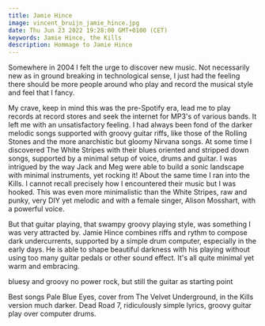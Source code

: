 ```yaml
---
title: Jamie Hince
image: vincent_bruijn_jamie_hince.jpg
date: Thu Jun 23 2022 19:28:00 GMT+0100 (CET)
keywords: Jamie Hince, the Kills
description: Hommage to Jamie Hince
---
```


Somewhere in 2004 I felt the urge to discover new music. Not necessarily new as in ground breaking in technological sense, I just had the feeling there should be more people around who play and record the musical style and feel that I fancy.

My crave, keep in mind this was the pre-Spotify era, lead me to play records at record stores and seek the internet for MP3's of various bands. It left me with an unsatisfactory feeling.
I had always been fond of the darker melodic songs supported with groovy guitar riffs, like those of the Rolling Stones and the more anarchistic but gloomy Nirvana songs. At some time I discovered The White Stripes with their blues oriented and stripped down songs, supported by a minimal setup of voice, drums and guitar. I was intrigued by the way Jack and Meg were able to build a sonic landscape with minimal instruments, yet rocking it!
About the same time I ran into the Kills. I cannot recall precisely how I encountered their music but I was hooked. This was even more minimalistic than the White Stripes, raw and punky, very DIY yet melodic and with a female singer, Alison Mosshart, with a powerful voice.

But that guitar playing, that swampy groovy playing style, was something I was very attracted by. Jamie Hince combines riffs and rythm to compose dark undercurrents, supported by a simple drum computer, especially in the early days. He is able to shape beautiful darkness with his playing without using too many guitar pedals or other sound effect. It's all quite minimal yet warm and embracing.

bluesy and groovy
no power rock, but still the guitar as starting point

Best songs
Pale Blue Eyes, cover from The Velvet Underground, in the Kills version much darker.
Dead Road 7, ridiculously simple lyrics, groovy guitar play over computer drums.

